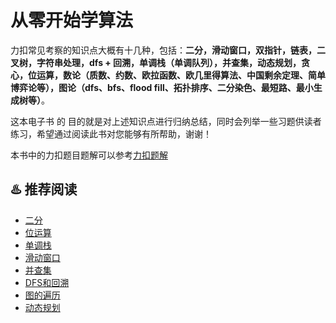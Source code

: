 # 从零开始学算法

力扣常见考察的知识点大概有十几种，包括：**二分，滑动窗口，双指针，链表，二叉树，字符串处理，dfs + 回溯，单调栈（单调队列），并查集，动态规划，贪心，位运算，数论（质数、约数、欧拉函数、欧几里得算法、中国剩余定理、简单博弈论等），图论（dfs、bfs、flood fill、拓扑排序、二分染色、最短路、最小生成树等）**。

这本电子书 的 目的就是对上述知识点进行归纳总结，同时会列举一些习题供读者练习，希望通过阅读此书对您能够有所帮助，谢谢！

本书中的力扣题目题解可以参考[力扣题解](https://github.com/muyids/leetcode/tree/master/algorithms)

## ♨️ 推荐阅读

- [二分](./chapter/二分.md)
- [位运算](./chapter/位运算.md)
- [单调栈](./chapter/单调栈.md)
- [滑动窗口](./chapter/滑动窗口.md)
- [并查集](./chapter/并查集.md)
- [DFS和回溯](./chapter/DFS和回溯.md)
- [图的遍历](./chapter/graph/图的遍历.md)
- [动态规划](./chapter/动态规划.md)
